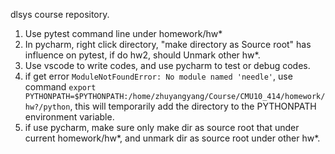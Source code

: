 dlsys course repository.

1. Use pytest command line under homework/hw*
2. In pycharm, right click directory, "make directory as Source root" has influence on pytest, if do hw2, should Unmark other hw*.
3. Use vscode to write codes, and use pycharm to test or debug codes.
4. if get error `ModuleNotFoundError: No module named 'needle'`, use command `export PYTHONPATH=$PYTHONPATH:/home/zhuyangyang/Course/CMU10_414/homework/hw?/python`, this will temporarily add the directory to the PYTHONPATH environment variable.
5. if use pycharm, make sure only make dir as source root that under current homework/hw*, and unmark dir as source root under other hw*.
